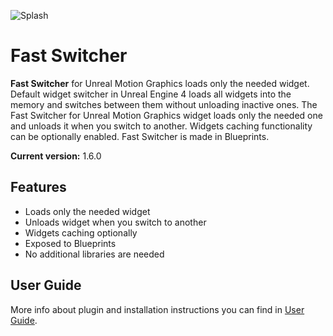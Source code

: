 ![Splash](Resources/Splash.png)

# Fast Switcher

**Fast Switcher** for Unreal Motion Graphics loads only the needed widget. Default widget switcher in Unreal Engine 4 loads all widgets into the memory and switches between them without unloading inactive ones. The Fast Switcher for Unreal Motion Graphics widget loads only the needed one and unloads it when you switch to another. Widgets caching functionality can be optionally enabled. Fast Switcher is made in Blueprints.

**Current version:** 1.6.0

## Features
* Loads only the needed widget
* Unloads widget when you switch to another
* Widgets caching optionally
* Exposed to Blueprints
* No additional libraries are needed


## User Guide
More info about plugin and installation instructions you can find in [User Guide](Documentation/FastSwitcher_UserGuide.pdf).
